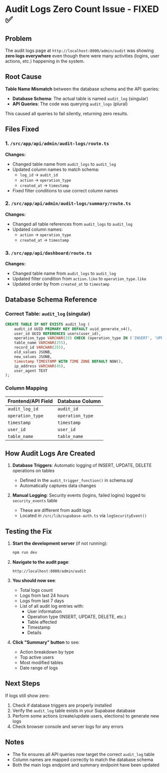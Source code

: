 # Audit Logs Zero Count Issue - FIXED ✅

## Problem
The audit logs page at `http://localhost:8000/admin/audit` was showing **zero logs everywhere** even though there were many activities (logins, user actions, etc.) happening in the system.

## Root Cause
**Table Name Mismatch** between the database schema and the API queries:

- **Database Schema**: The actual table is named `audit_log` (singular)
- **API Queries**: The code was querying `audit_logs` (plural)

This caused all queries to fail silently, returning zero results.

## Files Fixed

### 1. `/src/app/api/admin/audit-logs/route.ts`
**Changes:**
- Changed table name from `audit_logs` to `audit_log`
- Updated column names to match schema:
  - `log_id` → `audit_id`
  - `action` → `operation_type`
  - `created_at` → `timestamp`
- Fixed filter conditions to use correct column names

### 2. `/src/app/api/admin/audit-logs/summary/route.ts`
**Changes:**
- Changed all table references from `audit_logs` to `audit_log`
- Updated column names:
  - `action` → `operation_type`
  - `created_at` → `timestamp`

### 3. `/src/app/api/dashboard/route.ts`
**Changes:**
- Changed table name from `audit_logs` to `audit_log`
- Updated filter condition from `action.like` to `operation_type.like`
- Updated order by from `created_at` to `timestamp`

## Database Schema Reference

### Correct Table: `audit_log` (singular)
```sql
CREATE TABLE IF NOT EXISTS audit_log (
    audit_id UUID PRIMARY KEY DEFAULT uuid_generate_v4(),
    user_id UUID REFERENCES users(user_id),
    operation_type VARCHAR(20) CHECK (operation_type IN ('INSERT', 'UPDATE', 'DELETE', 'LOGIN', 'LOGOUT', 'VOTE_CAST')) NOT NULL,
    table_name VARCHAR(255),
    record_id VARCHAR(255),
    old_values JSONB,
    new_values JSONB,
    timestamp TIMESTAMP WITH TIME ZONE DEFAULT NOW(),
    ip_address VARCHAR(45),
    user_agent TEXT
);
```

### Column Mapping
| Frontend/API Field | Database Column |
|-------------------|-----------------|
| `audit_log_id` | `audit_id` |
| `operation_type` | `operation_type` |
| `timestamp` | `timestamp` |
| `user_id` | `user_id` |
| `table_name` | `table_name` |

## How Audit Logs Are Created

1. **Database Triggers**: Automatic logging of INSERT, UPDATE, DELETE operations on tables
   - Defined in the `audit_trigger_function()` in schema.sql
   - Automatically captures data changes

2. **Manual Logging**: Security events (logins, failed logins) logged to `security_events` table
   - These are different from audit logs
   - Located in `/src/lib/supabase-auth.ts` via `logSecurityEvent()`

## Testing the Fix

1. **Start the development server** (if not running):
   ```bash
   npm run dev
   ```

2. **Navigate to the audit page**:
   ```
   http://localhost:8000/admin/audit
   ```

3. **You should now see**:
   - Total logs count
   - Logs from last 24 hours
   - Logs from last 7 days
   - List of all audit log entries with:
     - User information
     - Operation type (INSERT, UPDATE, DELETE, etc.)
     - Table affected
     - Timestamp
     - Details

4. **Click "Summary" button** to see:
   - Action breakdown by type
   - Top active users
   - Most modified tables
   - Date range of logs

## Next Steps

If logs still show zero:
1. Check if database triggers are properly installed
2. Verify the `audit_log` table exists in your Supabase database
3. Perform some actions (create/update users, elections) to generate new logs
4. Check browser console and server logs for any errors

## Notes
- The fix ensures all API queries now target the correct `audit_log` table
- Column names are mapped correctly to match the database schema
- Both the main logs endpoint and summary endpoint have been updated

